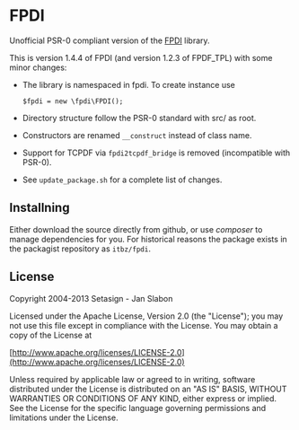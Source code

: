 FPDI
====

Unofficial PSR-0 compliant version of the [FPDI](http://www.setasign.com/products/fpdi/about/) library.


This is version 1.4.4 of FPDI (and version 1.2.3 of FPDF_TPL) with some minor changes:

* The library is namespaced in fpdi. To create instance use

    ```$fpdi = new \fpdi\FPDI();```

* Directory structure follow the PSR-0 standard with src/ as root.

* Constructors are renamed `__construct` instead of class name.

* Support for TCPDF via `fpdi2tcpdf_bridge` is removed (incompatible with PSR-0).

* See `update_package.sh` for a complete list of changes.



## Installning

Either download the source directly from github, or use *composer* to manage
dependencies for you. For historical reasons the package exists in the packagist
repository as `itbz/fpdi`.



## License


Copyright 2004-2013 Setasign - Jan Slabon

Licensed under the Apache License, Version 2.0 (the "License");
you may not use this file except in compliance with the License.
You may obtain a copy of the License at

[http://www.apache.org/licenses/LICENSE-2.0](http://www.apache.org/licenses/LICENSE-2.0)

Unless required by applicable law or agreed to in writing, software
distributed under the License is distributed on an "AS IS" BASIS,
WITHOUT WARRANTIES OR CONDITIONS OF ANY KIND, either express or implied.
See the License for the specific language governing permissions and
limitations under the License.
